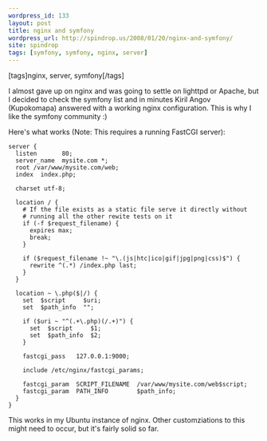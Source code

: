 ```yaml
---
wordpress_id: 133
layout: post
title: nginx and symfony
wordpress_url: http://spindrop.us/2008/01/20/nginx-and-symfony/
site: spindrop
tags: [symfony, symfony, nginx, server]
---
```

[tags]nginx, server, symfony[/tags]

I almost gave up on nginx and was going to settle on lighttpd or Apache, but I decided to check the symfony list and in minutes Kiril Angov (Kupokomapa) answered with a working nginx configuration.  This is why I like the symfony community :)

Here's what works (Note: This requires a running FastCGI server):

    server {
      listen       80;
      server_name  mysite.com *;
      root /var/www/mysite.com/web;
      index  index.php;

      charset utf-8;

      location / {
        # If the file exists as a static file serve it directly without
        # running all the other rewite tests on it
        if (-f $request_filename) {
          expires max; 
          break; 
        }

        if ($request_filename !~ "\.(js|htc|ico|gif|jpg|png|css)$") {
          rewrite ^(.*) /index.php last;
        }
      }

      location ~ \.php($|/) {
        set  $script     $uri;
        set  $path_info  "";

        if ($uri ~ "^(.+\.php)(/.+)") {
          set  $script     $1;
          set  $path_info  $2;
        }

        fastcgi_pass   127.0.0.1:9000;

        include /etc/nginx/fastcgi_params;

        fastcgi_param  SCRIPT_FILENAME  /var/www/mysite.com/web$script;
        fastcgi_param  PATH_INFO        $path_info;
      }
    }

This works in my Ubuntu instance of nginx.  Other customziations to this might need to occur, but it's fairly solid so far.
